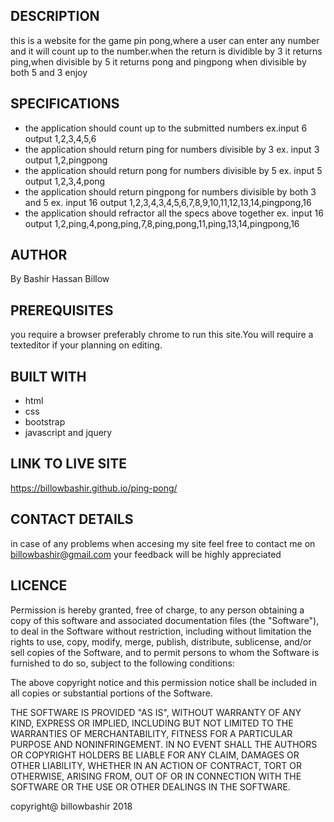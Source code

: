 ## DESCRIPTION
this is a website for the game pin pong,where a user can enter any number and it will count up to the number.when the return is dividible by 3 it returns ping,when divisible by 5 it returns pong and pingpong when divisible by both 5 and 3 enjoy
## SPECIFICATIONS
- the application should count up to the submitted numbers
ex.input 6
   output 1,2,3,4,5,6
- the application should return ping for numbers divisible by 3
ex. input 3
   output 1,2,pingpong
- the application should return pong for numbers divisible by 5
ex. input 5
   output 1,2,3,4,pong
- the application should return pingpong for numbers divisible by both 3 and 5
ex. input 16
   output 1,2,3,4,3,4,5,6,7,8,9,10,11,12,13,14,pingpong,16
- the application should refractor all the specs above together
ex. input 16
   output 1,2,ping,4,pong,ping,7,8,ping,pong,11,ping,13,14,pingpong,16
## AUTHOR
By Bashir Hassan Billow
## PREREQUISITES
you require a browser preferably chrome to run this site.You will require a texteditor if your planning on editing.
## BUILT WITH
- html
- css
- bootstrap
- javascript and jquery
## LINK TO LIVE SITE
https://billowbashir.github.io/ping-pong/
## CONTACT DETAILS
in case of any problems when accesing my site feel free to contact me on billowbashir@gmail.com your feedback will be highly appreciated
## LICENCE
Permission is hereby granted, free of charge, to any person obtaining a copy of this software and associated documentation files (the "Software"), to deal in the Software without restriction, including without limitation the rights to use, copy, modify, merge, publish, distribute, sublicense, and/or sell copies of the Software, and to permit persons to whom the Software is furnished to do so, subject to the following conditions:

The above copyright notice and this permission notice shall be included in all copies or substantial portions of the Software.

THE SOFTWARE IS PROVIDED "AS IS", WITHOUT WARRANTY OF ANY KIND, EXPRESS OR IMPLIED, INCLUDING BUT NOT LIMITED TO THE WARRANTIES OF MERCHANTABILITY, FITNESS FOR A PARTICULAR PURPOSE AND NONINFRINGEMENT. IN NO EVENT SHALL THE AUTHORS OR COPYRIGHT HOLDERS BE LIABLE FOR ANY CLAIM, DAMAGES OR OTHER LIABILITY, WHETHER IN AN ACTION OF CONTRACT, TORT OR OTHERWISE, ARISING FROM, OUT OF OR IN CONNECTION WITH THE SOFTWARE OR THE USE OR OTHER DEALINGS IN THE SOFTWARE.

copyright@ billowbashir 2018
